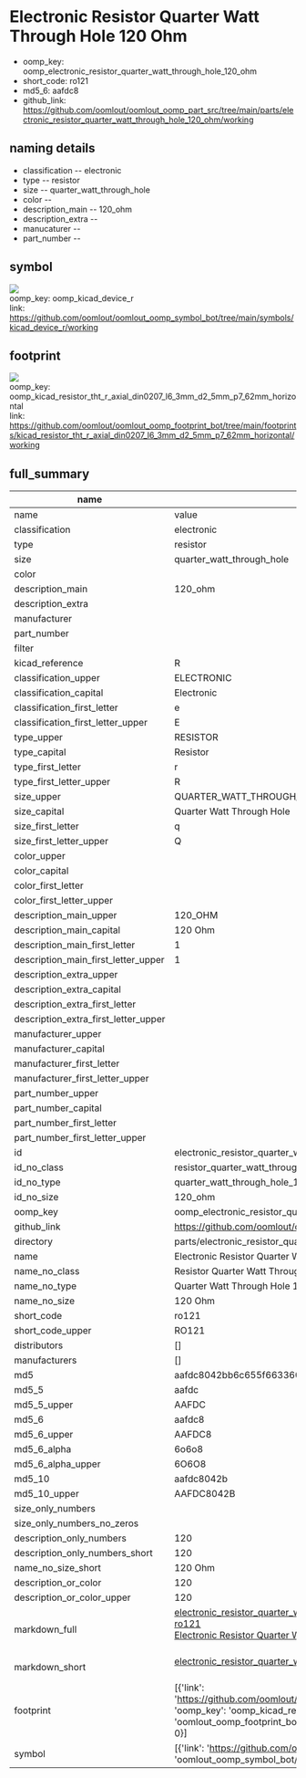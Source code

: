 # Electronic Resistor Quarter Watt Through Hole 120 Ohm

  
* oomp_key: oomp_electronic_resistor_quarter_watt_through_hole_120_ohm 
* short_code: ro121
* md5_6: aafdc8  
* github_link: https://github.com/oomlout/oomlout_oomp_part_src/tree/main/parts/electronic_resistor_quarter_watt_through_hole_120_ohm/working  
## naming details
* classification -- electronic
* type -- resistor
* size -- quarter_watt_through_hole
* color -- 
* description_main -- 120_ohm
* description_extra -- 
* manucaturer -- 
* part_number -- 



## symbol

![](symbol/{index}/working/working_600.png)  
oomp_key: oomp_kicad_device_r  
link: https://github.com/oomlout/oomlout_oomp_symbol_bot/tree/main/symbols/kicad_device_r/working  

## footprint

![](footprint/{index}/working/working_600.png)  
oomp_key: oomp_kicad_resistor_tht_r_axial_din0207_l6_3mm_d2_5mm_p7_62mm_horizontal  
link: https://github.com/oomlout/oomlout_oomp_footprint_bot/tree/main/footprints/kicad_resistor_tht_r_axial_din0207_l6_3mm_d2_5mm_p7_62mm_horizontal/working  

## full_summary
| name | value | 
| --- | --- | 
| name | value | 
| classification | electronic | 
| type | resistor | 
| size | quarter_watt_through_hole | 
| color |  | 
| description_main | 120_ohm | 
| description_extra |  | 
| manufacturer |  | 
| part_number |  | 
| filter |  | 
| kicad_reference | R | 
| classification_upper | ELECTRONIC | 
| classification_capital | Electronic | 
| classification_first_letter | e | 
| classification_first_letter_upper | E | 
| type_upper | RESISTOR | 
| type_capital | Resistor | 
| type_first_letter | r | 
| type_first_letter_upper | R | 
| size_upper | QUARTER_WATT_THROUGH_HOLE | 
| size_capital | Quarter Watt Through Hole | 
| size_first_letter | q | 
| size_first_letter_upper | Q | 
| color_upper |  | 
| color_capital |  | 
| color_first_letter |  | 
| color_first_letter_upper |  | 
| description_main_upper | 120_OHM | 
| description_main_capital | 120 Ohm | 
| description_main_first_letter | 1 | 
| description_main_first_letter_upper | 1 | 
| description_extra_upper |  | 
| description_extra_capital |  | 
| description_extra_first_letter |  | 
| description_extra_first_letter_upper |  | 
| manufacturer_upper |  | 
| manufacturer_capital |  | 
| manufacturer_first_letter |  | 
| manufacturer_first_letter_upper |  | 
| part_number_upper |  | 
| part_number_capital |  | 
| part_number_first_letter |  | 
| part_number_first_letter_upper |  | 
| id | electronic_resistor_quarter_watt_through_hole_120_ohm | 
| id_no_class | resistor_quarter_watt_through_hole_120_ohm | 
| id_no_type | quarter_watt_through_hole_120_ohm | 
| id_no_size | 120_ohm | 
| oomp_key | oomp_electronic_resistor_quarter_watt_through_hole_120_ohm | 
| github_link | https://github.com/oomlout/oomlout_oomp_part_src/tree/main/parts/electronic_resistor_quarter_watt_through_hole_120_ohm/working | 
| directory | parts/electronic_resistor_quarter_watt_through_hole_120_ohm | 
| name | Electronic Resistor Quarter Watt Through Hole 120 Ohm | 
| name_no_class | Resistor Quarter Watt Through Hole 120 Ohm | 
| name_no_type | Quarter Watt Through Hole 120 Ohm | 
| name_no_size | 120 Ohm | 
| short_code | ro121 | 
| short_code_upper | RO121 | 
| distributors | [] | 
| manufacturers | [] | 
| md5 | aafdc8042bb6c655f663360ce5305057 | 
| md5_5 | aafdc | 
| md5_5_upper | AAFDC | 
| md5_6 | aafdc8 | 
| md5_6_upper | AAFDC8 | 
| md5_6_alpha | 6o6o8 | 
| md5_6_alpha_upper | 6O6O8 | 
| md5_10 | aafdc8042b | 
| md5_10_upper | AAFDC8042B | 
| size_only_numbers |  | 
| size_only_numbers_no_zeros |  | 
| description_only_numbers | 120 | 
| description_only_numbers_short | 120 | 
| name_no_size_short | 120 Ohm | 
| description_or_color | 120 | 
| description_or_color_upper | 120 | 
| markdown_full | [electronic_resistor_quarter_watt_through_hole_120_ohm](https://github.com/oomlout/oomlout_oomp_part_src/tree/main/parts/electronic_resistor_quarter_watt_through_hole_120_ohm/working)<br>[ro121](https://github.com/oomlout/oomlout_oomp_part_src/tree/main/parts/electronic_resistor_quarter_watt_through_hole_120_ohm/working)<br>[Electronic Resistor Quarter Watt Through Hole 120 Ohm](https://github.com/oomlout/oomlout_oomp_part_src/tree/main/parts/electronic_resistor_quarter_watt_through_hole_120_ohm/working)<br><br> | 
| markdown_short | [electronic_resistor_quarter_watt_through_hole_120_ohm](https://github.com/oomlout/oomlout_oomp_part_src/tree/main/parts/electronic_resistor_quarter_watt_through_hole_120_ohm/working)<br><br> | 
| footprint | [{'link': 'https://github.com/oomlout/oomlout_oomp_footprint_bot/tree/main/foootprntss/kicad_resistor_tht_r_axial_din0207_l6_3mm_d2_5mm_p7_62mm_horizontal', 'oomp_key': 'oomp_kicad_resistor_tht_r_axial_din0207_l6_3mm_d2_5mm_p7_62mm_horizontal', 'directory': 'oomlout_oomp_footprint_bot/footprints/kicad_resistor_tht_r_axial_din0207_l6_3mm_d2_5mm_p7_62mm_horizontal//working/working.kicad_mod', 'index': 0}] | 
| symbol | [{'link': 'https://github.com/oomlout/oomlout_oomp_symbol_bot/tree/main/symbols/kicad_device_r', 'oomp_key': 'oomp_kicad_device_r', 'directory': 'oomlout_oomp_symbol_bot/symbols/kicad_device_r//working/working.kicad_sym', 'index': 0}] | 
